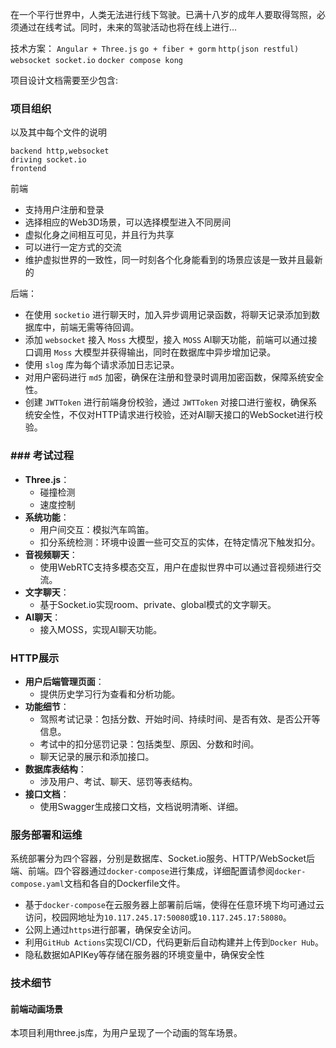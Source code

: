 在一个平行世界中，人类无法进行线下驾驶。已满十八岁的成年人要取得驾照，必须通过在线考试。同时，未来的驾驶活动也将在线上进行...

技术方案：
`Angular + Three.js`
`go + fiber + gorm`
`http(json restful) websocket socket.io`
`docker compose kong`

项目设计文档需要至少包含: 
### 项目组织
以及其中每个文件的说明
```
backend http,websocket
driving socket.io
frontend 
```


前端
- 支持用户注册和登录
- 选择相应的Web3D场景，可以选择模型进入不同房间
- 虚拟化身之间相互可见，并且行为共享
- 可以进行一定方式的交流
- 维护虚拟世界的一致性，同一时刻各个化身能看到的场景应该是一致并且最新的


后端：
- 在使用 `socketio` 进行聊天时，加入异步调用记录函数，将聊天记录添加到数据库中，前端无需等待回调。
- 添加 `websocket` 接入 `Moss` 大模型，接入 `MOSS` AI聊天功能，前端可以通过接口调用 `Moss` 大模型并获得输出，同时在数据库中异步增加记录。
- 使用 `slog` 库为每个请求添加日志记录。
- 对用户密码进行 `md5` 加密，确保在注册和登录时调用加密函数，保障系统安全性。
- 创建 `JWTToken` 进行前端身份校验，通过 `JWTToken` 对接口进行鉴权，确保系统安全性，不仅对HTTP请求进行校验，还对AI聊天接口的WebSocket进行校验。

### ### 考试过程
- **Three.js**：
	- 碰撞检测
	- 速度控制
- **系统功能**：
    - 用户间交互：模拟汽车鸣笛。
    - 扣分系统检测：环境中设置一些可交互的实体，在特定情况下触发扣分。
- **音视频聊天**：
    - 使用WebRTC支持多模态交互，用户在虚拟世界中可以通过音视频进行交流。
- **文字聊天**：
    - 基于Socket.io实现room、private、global模式的文字聊天。
- **AI聊天**：
    - 接入MOSS，实现AI聊天功能。

### HTTP展示
- **用户后端管理页面**：
    - 提供历史学习行为查看和分析功能。
- **功能细节**：
    - 驾照考试记录：包括分数、开始时间、持续时间、是否有效、是否公开等信息。
    - 考试中的扣分惩罚记录：包括类型、原因、分数和时间。
    - 聊天记录的展示和添加接口。
- **数据库表结构**：
    - 涉及用户、考试、聊天、惩罚等表结构。
- **接口文档**：
    - 使用Swagger生成接口文档，文档说明清晰、详细。

### 服务部署和运维

系统部署分为四个容器，分别是数据库、Socket.io服务、HTTP/WebSocket后端、前端。四个容器通过`docker-compose`进行集成，详细配置请参阅`docker-compose.yaml`文档和各自的Dockerfile文件。

- 基于`docker-compose`在云服务器上部署前后端，使得在任意环境下均可通过云访问，校园网地址为`10.117.245.17:50080`或`10.117.245.17:58080`。
- 公网上通过`https`进行部署，确保安全访问。
- 利用`GitHub Actions`实现CI/CD，代码更新后自动构建并上传到`Docker Hub`。
- 隐私数据如APIKey等存储在服务器的环境变量中，确保安全性



### 技术细节

#### 前端动画场景

本项目利用three.js库，为用户呈现了一个动画的驾车场景。



